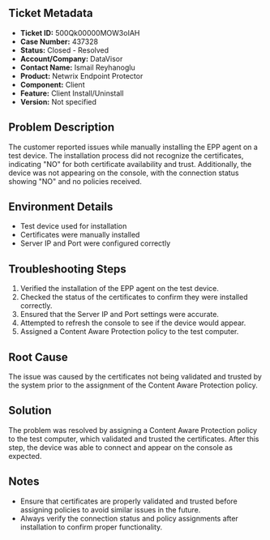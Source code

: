 ## Ticket Metadata
- **Ticket ID:** 500Qk00000MOW3oIAH
- **Case Number:** 437328
- **Status:** Closed - Resolved
- **Account/Company:** DataVisor
- **Contact Name:** Ismail Reyhanoglu
- **Product:** Netwrix Endpoint Protector
- **Component:** Client
- **Feature:** Client Install/Uninstall
- **Version:** Not specified

## Problem Description
The customer reported issues while manually installing the EPP agent on a test device. The installation process did not recognize the certificates, indicating "NO" for both certificate availability and trust. Additionally, the device was not appearing on the console, with the connection status showing "NO" and no policies received.

## Environment Details
- Test device used for installation
- Certificates were manually installed
- Server IP and Port were configured correctly

## Troubleshooting Steps
1. Verified the installation of the EPP agent on the test device.
2. Checked the status of the certificates to confirm they were installed correctly.
3. Ensured that the Server IP and Port settings were accurate.
4. Attempted to refresh the console to see if the device would appear.
5. Assigned a Content Aware Protection policy to the test computer.

## Root Cause
The issue was caused by the certificates not being validated and trusted by the system prior to the assignment of the Content Aware Protection policy.

## Solution
The problem was resolved by assigning a Content Aware Protection policy to the test computer, which validated and trusted the certificates. After this step, the device was able to connect and appear on the console as expected.

## Notes
- Ensure that certificates are properly validated and trusted before assigning policies to avoid similar issues in the future.
- Always verify the connection status and policy assignments after installation to confirm proper functionality.